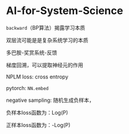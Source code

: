  # AI-for-System-Science

`backward`（BP算法）揭露学习本质

双层流可能是是复杂系统学习的本质

多巴胺-奖赏系统-反馈

梯度回溯，可以提取神经元的作用

NPLM loss: cross entropy

pytorch: `NN.embed`

negative sampling: 随机生成负样本，

负样本loss函数为：Log(P)

正样本loss函数为：-Log(P)
